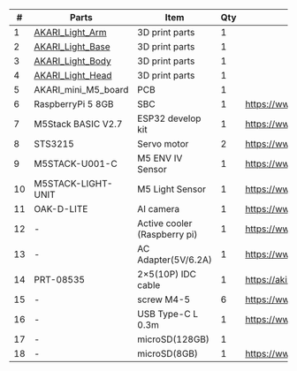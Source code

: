 | # | Parts | Item | Qty | Link |
| ---- | ---- | ---- | ---- | ---- |
| 1 | [AKARI_Light_Arm](AKARI_Light_Arm.stl) |3D print parts|1| |
| 2 | [AKARI_Light_Base](AKARI_Light_Base.stl) |3D print parts|1| |
| 3 | [AKARI_Light_Body](AKARI_Light_Body.stl) |3D print parts|1| |
| 4 | [AKARI_Light_Head](AKARI_Light_Head.stl) |3D print parts|1| |
| 5 | AKARI_mini_M5_board | PCB|1| |
| 6 | RaspberryPi 5 8GB | SBC |1| https://www.marutsu.co.jp/pc/i/46415211/ |
| 7 | M5Stack BASIC V2.7 | ESP32 develop kit|1| https://www.marutsu.co.jp/pc/i/2733151/ |
| 8 | STS3215 | Servo motor|2| https://www.marutsu.co.jp/pc/i/2349133/ |
| 9 | M5STACK-U001-C | M5 ENV IV Sensor|1| https://www.marutsu.co.jp/pc/i/2764443/ |
| 10 | M5STACK-LIGHT-UNIT | M5 Light Sensor|1| https://www.marutsu.co.jp/pc/i/1526328/ |
| 11 | OAK-D-LITE |AI camera |1| https://www.marutsu.co.jp/pc/i/2235787/ |
| 12 | - | Active cooler (Raspberry pi)|1| https://www.marutsu.co.jp/pc/i/2782705/ |
| 13 | - | AC Adapter(5V/6.2A) |1| https://www.marutsu.co.jp/pc/i/2775202/ |
| 14 | PRT-08535 | 2×5(10P) IDC cable|1| https://akizukidenshi.com/catalog/g/g103796/ |
| 15 | - | screw M4-5|6| https://www.amazon.co.jp/dp/B07MZQTTTV |
| 16 | - | USB Type-C L 0.3m|1| https://www.amazon.co.jp/dp/B097PJLG39 |
| 17 | - | microSD(128GB) |1|  | https://www.amazon.co.jp/dp/B0CH2X5LBX |
| 18 | - | microSD(8GB) |1| https://www.amazon.co.jp/dp/B00VQOEWYO |
